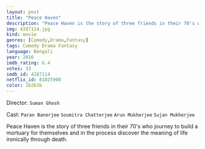 ```yaml
---
layout: post
title: "Peace Haven"
description: "Peace Haven is the story of three friends in their 70's who journey to build a mortuary for themselves and in the process discover the meaning of life ironically through death..."
img: 4287114.jpg
kind: movie
genres: [Comedy,Drama,Fantasy]
tags: Comedy Drama Fantasy 
language: Bengali
year: 2016
imdb_rating: 6.4
votes: 33
imdb_id: 4287114
netflix_id: 81025908
color: 1b263b
---
```

Director: `Suman Ghosh`  

Cast: `Paran Banerjee` `Soumitra Chatterjee` `Arun Mukherjee` `Sujan Mukherjee` 

Peace Haven is the story of three friends in their 70's who journey to build a mortuary for themselves and in the process discover the meaning of life ironically through death.